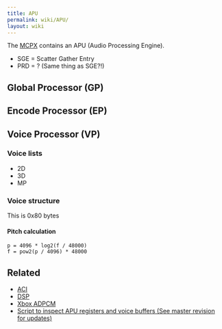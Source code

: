```yaml
---
title: APU
permalink: wiki/APU/
layout: wiki
---
```


The [MCPX](/wiki/MCPX "wikilink") contains an APU (Audio Processing Engine).

-   SGE = Scatter Gather Entry
-   PRD = ? (Same thing as SGE?!)

Global Processor (GP)
---------------------

Encode Processor (EP)
---------------------

Voice Processor (VP)
--------------------

### Voice lists

-   2D
-   3D
-   MP

### Voice structure

This is 0x80 bytes

#### Pitch calculation

    p = 4096 * log2(f / 48000)
    f = pow2(p / 4096) * 48000

Related
-------

-   [ACI](/wiki/ACI "wikilink")
-   [DSP](/wiki/DSP "wikilink")
-   [Xbox ADPCM](/wiki/Xbox_ADPCM "wikilink")
-   [Script to inspect APU registers and voice buffers (See master
    revision for
    updates)](https://github.com/JayFoxRox/xbox-tools/blob/5e114f24e4a83bd626f31674e024f439f3709d19/python-scripts/dsp.py)

